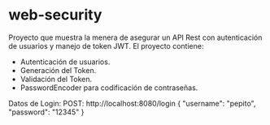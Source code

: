 # web-security

Proyecto que muestra la menera de asegurar un API Rest con autenticación de usuarios y manejo de token JWT.
El proyecto contiene:

- Autenticación de usuarios.
- Generación del Token.
- Validación del Token.
- PasswordEncoder para codificación de contraseñas.


Datos de Login:
POST: http://localhost:8080/login
{
	"username": "pepito",
	"password": "12345"
}
